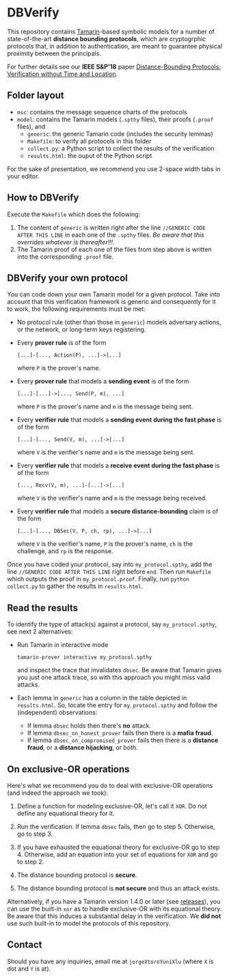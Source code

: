 # DBVerify

This repository contains [Tamarin](https://tamarin-prover.github.io/)-based symbolic models for a number of state-of-the-art **distance bounding protocols**, which are cryptogrphic protocols that, in addition to authentication, are meant to guarantee physical proximity between the principals.

For further details see our **IEEE S\&P'18** paper [Distance-Bounding Protocols: Verification without Time and Location](https://drive.google.com/file/d/1VtMDUKLYr8BTgKy8aSjLG-UBS8VcKcuR/view).

## Folder layout
* ```msc```: contains the message sequence charts of the protocols
* ```model```: contains the Tamarin models (```.spthy``` files), their proofs (```.proof``` files), and
  * ```generic```: the generic Tamarin code (includes the security lemmas)
  * ```Makefile```: to verify all protocols in this folder
  * ```collect.py```: a Python script to collect the results of the verification
  * ```results.html```: the ouput of the Python script

For the sake of presentation, we recommend you use 2-space width tabs in your editor.

## How to DBVerify
Execute the ```Makefile``` which does the following:

1. The content of ```generic``` is written right after the line ```//GENERIC CODE AFTER THIS LINE``` in each one of the ```.spthy``` files. *Be aware that this overrides whatever is thereafter!!!*.
2. The Tamarin proof of each one of the files from step above is written into the corresponding ```.proof``` file.

## DBVerify your own protocol

You can code down your own Tamarin model for a given protocol. Take into account that this verification framework is generic and consequently for it to work, the following requirements must be met:

* No protocol rule (other than those in ```generic```) models adversary actions, or the network, or long-term keys registering.
* Every **prover rule** is of the form
  ```
  [...]-[..., Action(P), ...]->[...]
  ```
  where ```P``` is the prover's name.
* Every **prover rule** that models a **sending event** is of the form
  ```
  [...]-[...]->[..., Send(P, m), ...]
  ```
  where ```P``` is the prover's name and ```m``` is the message being sent.
* Every **verifier rule** that models a **sending event during the fast phase** is of the form
   ```
   [...]-[..., Send(V, m), ...]->[...]
   ```
   where ```V``` is the verifier's name and ```m``` is the message being sent.
* Every **verifier rule** that models a **receive event during the fast phase** is of the form
   ```
   [..., Recv(V, m), ...]-[...]->[...]
   ```
   where ```V``` is the verifier's name and ```m``` is the message being received.
   
* Every **verifier rule** that models a **secure distance-bounding** claim is of the form
  ```
  [...]-[..., DBSec(V, P, ch, rp), ...]->[...]
  ```
  where ```V``` is the verifier's name, ```P``` is the prover's name, ```ch``` is the challenge, and ```rp``` is the response.

Once you have coded your protocol, say into ```my_protocol.spthy```, add the line ```//GENERIC CODE AFTER THIS LINE``` right before ```end```. Then run ```Makefile``` which outputs the proof in ```my_protocol.proof```. Finally, run ```python collect.py``` to gather the results in ```results.html```. 

## Read the results

To identify the type of attack(s) against a protocol, say ```my_protocol.spthy```, see next 2 alternatives:

* Run Tamarin in interactive mode 
  ```
  tamarin-prover interactive my_protocol.spthy
  ```
  and inspect the trace that invalidates ```dbsec```. Be aware that Tamarin gives you just one attack trace, so with this approach you might miss valid attacks.

* Each lemma in ```generic``` has a column in the table depicted in ```results.html```. So, locate the entry for ```my_protocol.spthy``` and follow the (independent) observations:
  * If lemma ```dbsec``` holds then there's **no** attack.
  * If lemma ```dbsec_on_honest_prover``` fails then there is a **mafia fraud**.
  * If lemma ```dbsec_on_compromised_prover``` fails then there is a **distance fraud**, or a **distance hijacking**, or both.

## On exclusive-OR operations

Here's what we recommend you do to deal with exclusive-OR operations (and indeed the approach we took):

1. Define a function for modeling exclusive-OR, let's call it ```XOR```. Do not define any equational theory for it.

2. Run the verification. If lemma ```dbsec``` fails, then go to step 5. Otherwise, go to step 3.

3. If you have exhausted the equational theory for exclusive-OR go to step 4. Otherwise, add an equation into your set of equations for ```XOR``` and go to step 2.

4. The distance bounding protocol is **secure**.

5. The distance bounding protocol is **not secure** and thus an attack exists.

Alternatively, if you have a Tamarin version 1.4.0 or later (see [releases](https://github.com/tamarin-prover/tamarin-prover/releases)), you can use the built-in ```xor``` as to handle exclusive-OR with its equational theory. Be aware that this induces a substantial delay in the verification. We **did not** use such built-in to model the protocols of this repository.

## Contact

Should you have any inquiries, email me at ```jorgeXtoroYuniXlu``` (where ```X``` is dot and ```Y``` is at).


